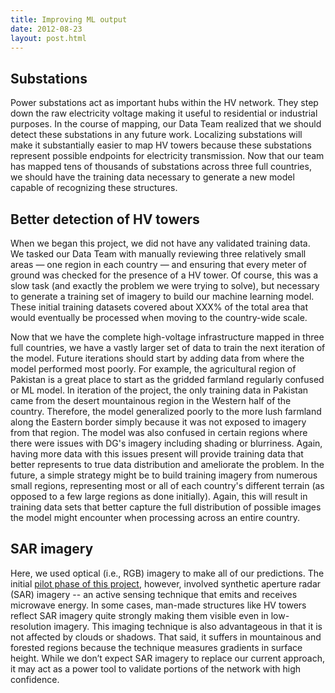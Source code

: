 ```yaml
---
title: Improving ML output
date: 2012-08-23
layout: post.html
---
```


## Substations
Power substations act as important hubs within the HV network. They step down the raw electricity voltage making it useful to residential or industrial purposes. In the course of mapping, our Data Team realized that we should detect these substations in any future work. Localizing substations will make it substantially easier to map HV towers because these substations represent possible endpoints for electricity transmission. Now that our team has mapped tens of thousands of substations across three full countries, we should have the training data necessary to generate a new model capable of recognizing these structures.

## Better detection of HV towers
When we began this project, we did not have any validated training data. We tasked our Data Team with manually reviewing three relatively small areas — one region in each country — and ensuring that every meter of ground was checked for the presence of a HV tower. Of course, this was a slow task (and exactly the problem we were trying to solve), but necessary to generate a training set of imagery to build our machine learning model. These initial training datasets covered about XXX% of the total area that would eventually be processed when moving to the country-wide scale.

Now that we have the complete high-voltage infrastructure mapped in three full countries, we have a vastly larger set of data to train the next iteration of the model. Future iterations should start by adding data from where the model performed most poorly. For example, the agricultural region of Pakistan is a great place to start as the gridded farmland regularly confused or ML model. In iteration of the project, the only training data in Pakistan came from the desert mountainous region in the Western half of the country. Therefore, the model generalized poorly to the more lush farmland along the Eastern border simply because it was not exposed to imagery from that region. The model was also confused in certain regions where there were issues with DG's imagery including shading or blurriness. Again, having more data with this issues present will provide training data that better represents to true data distribution and ameliorate the problem. In the future, a simple strategy might be to build training imagery from numerous small regions, representing most or all of each country's different terrain (as opposed to a few large regions as done initially). Again, this will result in training data sets that better capture the full distribution of possible images the model might encounter when processing across an entire country. 

## SAR imagery
Here, we used optical (i.e., RGB) imagery to make all of our predictions. The initial [pilot phase of this project](https://en.wikipedia.org/wiki/Synthetic-aperture_radar), however, involved synthetic aperture radar (SAR) imagery -- an active sensing technique that emits and receives microwave energy. In some cases, man-made structures like HV towers reflect SAR imagery quite strongly making them visible even in low-resolution imagery. This imaging technique is also advantageous in that it is not affected by clouds or shadows. That said, it suffers in mountainous and forested regions because the technique measures gradients in surface height. While we don’t expect SAR imagery to replace our current approach, it may act as a power tool to validate portions of the network with high confidence.